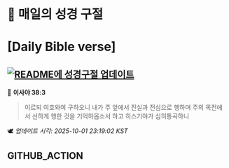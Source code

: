 # 🙏 매일의 성경 구절
# [Daily Bible verse]
## [![README에 성경구절 업데이트](https://github.com/DONGSUKA/first_test/actions/workflows/update-readme-bible.yml/badge.svg)](https://github.com/DONGSUKA/first_test/actions/workflows/update-readme-bible.yml)
<!-- START_BIBLE_VERSE -->
📖 **이사야 38:3**
> 이르되 여호와여 구하오니 내가 주 앞에서 진실과 전심으로 행하며 주의 목전에서 선하게 행한 것을 기억하옵소서 하고 히스기야가 심히통곡하니

🕊️ _업데이트 시각: 2025-10-01 23:19:02 KST_
  <!-- END_BIBLE_VERSE -->
## GITHUB_ACTION
